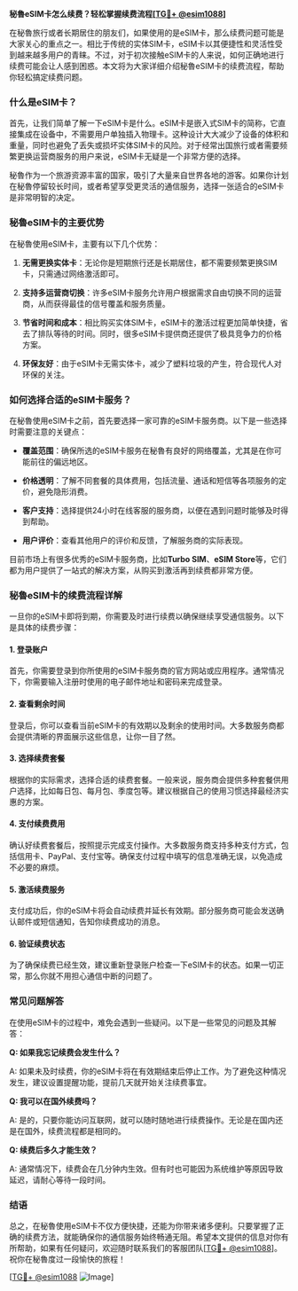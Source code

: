 **秘魯eSIM卡怎么续费？轻松掌握续费流程[[TG💪+ @esim1088](https://t.me/s/esim1088)]**

在秘魯旅行或者长期居住的朋友们，如果使用的是eSIM卡，那么续费问题可能是大家关心的重点之一。相比于传统的实体SIM卡，eSIM卡以其便捷性和灵活性受到越来越多用户的青睐。不过，对于初次接触eSIM卡的人来说，如何正确地进行续费可能会让人感到困惑。本文将为大家详细介绍秘魯eSIM卡的续费流程，帮助你轻松搞定续费问题。

### 什么是eSIM卡？

首先，让我们简单了解一下eSIM卡是什么。eSIM卡是嵌入式SIM卡的简称，它直接集成在设备中，不需要用户单独插入物理卡。这种设计大大减少了设备的体积和重量，同时也避免了丢失或损坏实体SIM卡的风险。对于经常出国旅行或者需要频繁更换运营商服务的用户来说，eSIM卡无疑是一个非常方便的选择。

秘魯作为一个旅游资源丰富的国家，吸引了大量来自世界各地的游客。如果你计划在秘魯停留较长时间，或者希望享受更灵活的通信服务，选择一张适合的eSIM卡是非常明智的决定。

### 秘魯eSIM卡的主要优势

在秘魯使用eSIM卡，主要有以下几个优势：

1. **无需更换实体卡**：无论你是短期旅行还是长期居住，都不需要频繁更换SIM卡，只需通过网络激活即可。
   
2. **支持多运营商切换**：许多eSIM卡服务允许用户根据需求自由切换不同的运营商，从而获得最佳的信号覆盖和服务质量。

3. **节省时间和成本**：相比购买实体SIM卡，eSIM卡的激活过程更加简单快捷，省去了排队等待的时间。同时，很多eSIM卡提供商还提供了极具竞争力的价格方案。

4. **环保友好**：由于eSIM卡无需实体卡，减少了塑料垃圾的产生，符合现代人对环保的关注。

### 如何选择合适的eSIM卡服务？

在秘魯使用eSIM卡之前，首先要选择一家可靠的eSIM卡服务商。以下是一些选择时需要注意的关键点：

- **覆盖范围**：确保所选的eSIM卡服务在秘魯有良好的网络覆盖，尤其是在你可能前往的偏远地区。
  
- **价格透明**：了解不同套餐的具体费用，包括流量、通话和短信等各项服务的定价，避免隐形消费。

- **客户支持**：选择提供24小时在线客服的服务商，以便在遇到问题时能够及时得到帮助。

- **用户评价**：查看其他用户的评价和反馈，了解服务商的实际表现。

目前市场上有很多优秀的eSIM卡服务商，比如**Turbo SIM**、**eSIM Store**等，它们都为用户提供了一站式的解决方案，从购买到激活再到续费都非常方便。

### 秘魯eSIM卡的续费流程详解

一旦你的eSIM卡即将到期，你需要及时进行续费以确保继续享受通信服务。以下是具体的续费步骤：

#### 1. 登录账户

首先，你需要登录到你所使用的eSIM卡服务商的官方网站或应用程序。通常情况下，你需要输入注册时使用的电子邮件地址和密码来完成登录。

#### 2. 查看剩余时间

登录后，你可以查看当前eSIM卡的有效期以及剩余的使用时间。大多数服务商都会提供清晰的界面展示这些信息，让你一目了然。

#### 3. 选择续费套餐

根据你的实际需求，选择合适的续费套餐。一般来说，服务商会提供多种套餐供用户选择，比如每日包、每月包、季度包等。建议根据自己的使用习惯选择最经济实惠的方案。

#### 4. 支付续费费用

确认好续费套餐后，按照提示完成支付操作。大多数服务商支持多种支付方式，包括信用卡、PayPal、支付宝等。确保支付过程中填写的信息准确无误，以免造成不必要的麻烦。

#### 5. 激活续费服务

支付成功后，你的eSIM卡将会自动续费并延长有效期。部分服务商可能会发送确认邮件或短信通知，告知你续费成功的消息。

#### 6. 验证续费状态

为了确保续费已经生效，建议重新登录账户检查一下eSIM卡的状态。如果一切正常，那么你就不用担心通信中断的问题了。

### 常见问题解答

在使用eSIM卡的过程中，难免会遇到一些疑问。以下是一些常见的问题及其解答：

**Q: 如果我忘记续费会发生什么？**

A: 如果未及时续费，你的eSIM卡将在有效期结束后停止工作。为了避免这种情况发生，建议设置提醒功能，提前几天就开始关注续费事宜。

**Q: 我可以在国外续费吗？**

A: 是的，只要你能访问互联网，就可以随时随地进行续费操作。无论是在国内还是在国外，续费流程都是相同的。

**Q: 续费后多久才能生效？**

A: 通常情况下，续费会在几分钟内生效。但有时也可能因为系统维护等原因导致延迟，请耐心等待一段时间。

### 结语

总之，在秘魯使用eSIM卡不仅方便快捷，还能为你带来诸多便利。只要掌握了正确的续费方法，就能确保你的通信服务始终畅通无阻。希望本文提供的信息对你有所帮助，如果有任何疑问，欢迎随时联系我们的客服团队[[TG💪+ @esim1088](https://t.me/s/esim1088)]。祝你在秘魯度过一段愉快的旅程！

[[TG💪+ @esim1088](https://t.me/s/esim1088) ![Image](https://i.postimg.cc/4NQfJmqS/Snipaste-2025-05-13-00-14-12.png)]
